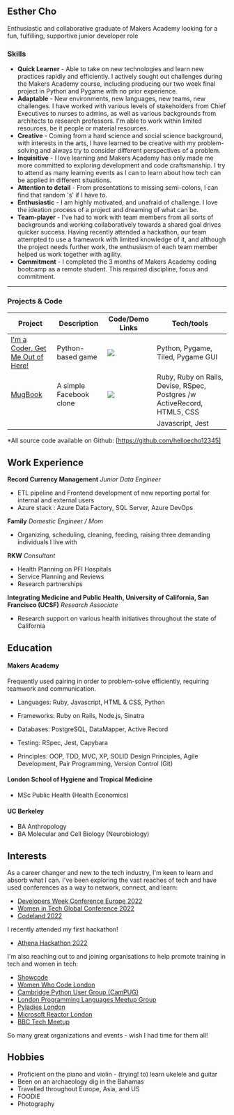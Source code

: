 ## Esther Cho

Enthusiastic and collaborative graduate of Makers Academy looking for a fun, fulfilling, supportive junior developer role

### <a name="skills">Skills</a>

- **Quick Learner** - Able to take on new technologies and learn new practices rapidly and efficiently. I actively sought out challenges during the Makers Academy course, including producing our two week final project in Python and Pygame with no prior experience.
- **Adaptable** - New environments, new languages, new teams, new challenges. I have worked with various levels of stakeholders from Chief Executives to nurses to admins, as well as various backgrounds from architects to research professors. I'm able to work within limited resources, be it people or material resources.
- **Creative** - Coming from a hard science and social science background, with interests in the arts, I have learned to be creative with my problem-solving and always try to consider different perspectives of a problem.
- **Inquisitive** - I love learning and Makers Academy has only made me more committed to exploring development and code craftsmanship. I try to attend as many learning events as I can to learn about how tech can be applied in different situations.
- **Attention to detail** - From presentations to missing semi-colons, I can find that random 's' if I have to.
- **Enthusiastic** - I am highly motivated, and unafraid of challenge. I love the ideation process of a project and dreaming of what can be. 
- **Team-player** - I've had to work with team members from all sorts of backgrounds and working collaboratively towards a shared goal drives quicker success. Having recently attended a hackathon, our team attempted to use a framework with limited knowledge of it, and although the project needs further work, the enthusiasm of each team member helped us work together with agility.
- **Commitment** - I completed the 3 months of Makers Academy coding bootcamp as a remote student. This required discipline, focus and commitment.

***



### <a name="projects">Projects & Code</a>
Project | Description | Code/Demo Links | Tech/tools |
---- | --- | --- | --- |
[I'm a Coder, Get Me Out of Here!][1]  | Python-based game | [![](https://cloud.githubusercontent.com/assets/12953472/18687862/de8df31e-7f79-11e6-937c-f20c0e0ee2b4.png)][1] | Python, Pygame, Tiled, Pygame GUI |
[MugBook][2] | A simple Facebook clone | [![](https://cloud.githubusercontent.com/assets/12953472/18687862/de8df31e-7f79-11e6-937c-f20c0e0ee2b4.png)][2] | Ruby, Ruby on Rails, Devise, RSpec, Postgres /w ActiveRecord, HTML5, CSS |
|   |   |   |Javascript, Jest             |

*All source code available on Github: [https://github.com/helloecho12345]

## Work Experience

**Record Currency Management**
_Junior Data Engineer_

- ETL pipeline and Frontend development of new reporting portal for internal and external users
- Azure stack : Azure Data Factory, SQL Server, Azure DevOps

**Family** 
_Domestic Engineer / Mom_

- Organizing, scheduling, cleaning, feeding, raising three demanding individuals I live with

**RKW**
_Consultant_

- Health Planning on PFI Hospitals
- Service Planning and Reviews
- Research partnerships

**Integrating Medicine and Public Health, University of California, San Francisco (UCSF)**
_Research Associate_

- Research support on various health initiatives throughout the state of California


## Education

#### Makers Academy

Frequently used pairing in order to problem-solve efficiently, requiring teamwork and communication.

- Languages: Ruby, Javascript, HTML & CSS, Python

- Frameworks: Ruby on Rails, Node.js, Sinatra

- Databases: PostgreSQL, DataMapper, Active Record

- Testing: RSpec, Jest, Capybara

- Principles: OOP, TDD, MVC, XP, SOLID Design Principles, Agile Development, Pair Programming, Version Control (Git)


#### London School of Hygiene and Tropical Medicine

- MSc Public Health (Health Economics)

#### UC Berkeley

- BA Anthropology
- BA Molecular and Cell Biology (Neurobiology)


## Interests

As a career changer and new to the tech industry, I'm keen to learn and absorb what I can. I've been exploring the vast reaches of tech and have used conferences as a way to network, connect, and learn:

* [Developers Week Conference Europe 2022][4]
* [Women in Tech Global Conference 2022][5]
* [Codeland 2022][13]

I recently attended my first hackathon!

* [Athena Hackathon 2022][3]

I'm also reaching out to and joining organisations to help promote training in tech and women in tech:

* [Showcode][7]
* [Women Who Code London][6]
* [Cambridge Python User Group (CamPUG)][8]
* [London Programming Languages Meetup Group][9]
* [Pyladies London][10]
* [Microsoft Reactor London][11]
* [BBC Tech Meetup][12]

So many great organizations and events - wish I had time for them all!

## Hobbies
- Proficient on the piano and violin - (trying! to) learn ukelele and guitar
- Been on an archaeology dig in the Bahamas
- Travelled throughout Europe, Asia, and US
- FOODIE
- Photography

[1]: https://github.com/helloecho12345/Im-a-coder-get-me-out-of-here
[2]: https://github.com/helloecho12345/acebook-mugbook
[3]: https://www.showcode.io/athena-hack-2022/?utm_medium=schedulesocial
[4]: https://www.developerweek.com/europe/conference/agenda/
[5]: https://www.womentech.net/en-us/women-tech-conference
[6]: https://www.womenwhocode.com/london
[7]: https://www.showcode.io/
[8]: https://www.meetup.com/CamPUG/
[9]: https://www.meetup.com/london-programming-languages-meetup-group/
[10]: https://pyladies.com/
[11]: https://developer.microsoft.com/en-us/reactor/
[12]: https://www.bbc.co.uk/programmes/articles/4BCZv12wbBYcsyKMbpyT574/bbc-tech-meetup
[13]: https://codelandconf.com/
